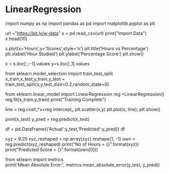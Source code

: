 # LinearRegression

import numpy as np
import pandas as pd
import matplotlib.pyplot as plt

url ="https://bit.ly/w-data"
s = pd.read_csv(url)
print("Import Data")
s.head(10)

s.plot(x='Hours',y='Scores',style='o')
plt.title('Hours vs Percentage')
plt.xlabel('Hour Studied')
plt.ylabel('Percentage Score')
plt.show()

x = s.iloc[:,:-1].values
y=s.iloc[:,1].values

from sklearn.model_selection import train_test_split
x_train,x_test,y_train,y_test = train_test_split(x,y,test_size=0.2,random_state=0)

from sklearn.linear_model  import LinearRegression
reg =LinearRegression()
reg.fit(x_train,y_train)
print("Training Complete")

line = reg.coef_*x+reg.intercept_
plt.scatter(x,y)
plt.plot(x, line);
plt.show()

print(x_test)
y_pred = reg.predict(x_test)

df = pd.DataFrame({'Actual':y_test,'Predicted':y_pred})
df


xyz = 9.25
xyz_reshaped = np.array(xyz).reshape(1, -1)
own = reg.predict(xyz_reshaped)
print("No of Hours = {}".format(xyz))
print("Predicted Score = {}".format(own[0]))

from sklearn import metrics  
print('Mean Absolute Error:', 
      metrics.mean_absolute_error(y_test, y_pred)) 

